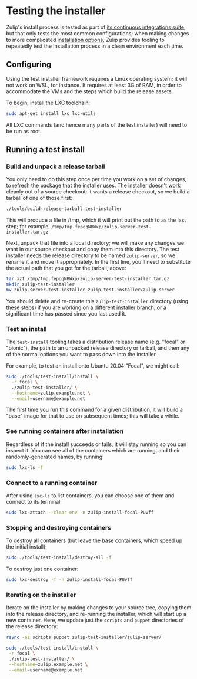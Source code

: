 # Testing the installer

Zulip's install process is tested as part of [its continuous
integrations suite][CI], but that only tests the most common
configurations; when making changes to more complicated [installation
options][installer-docs], Zulip provides tooling to repeatedly test
the installation process in a clean environment each time.

[CI]: https://github.com/zulip/zulip/actions/workflows/production-suite.yml?query=branch%3Amain
[installer-docs]: ../production/install.md

## Configuring

Using the test installer framework requires a Linux operating system;
it will not work on WSL, for instance. It requires at least 3G of
RAM, in order to accommodate the VMs and the steps which build the
release assets.

To begin, install the LXC toolchain:
```bash
sudo apt-get install lxc lxc-utils
```

All LXC commands (and hence many parts of the test installer) will
need to be run as root.

## Running a test install

### Build and unpack a release tarball

You only need to do this step once per time you work on a set of
changes, to refresh the package that the installer uses. The installer
doesn't work cleanly out of a source checkout; it wants a release
checkout, so we build a tarball of one of those first:
```bash
./tools/build-release-tarball test-installer
```

This will produce a file in /tmp, which it will print out the path to
as the last step; for example,
`/tmp/tmp.fepqqNBWxp/zulip-server-test-installer.tar.gz`

Next, unpack that file into a local directory; we will make any
changes we want in our source checkout and copy them into this
directory. The test installer needs the release directory to be named
`zulip-server`, so we rename it and move it appropriately. In the
first line, you'll need to substitute the actual path that you got for
the tarball, above:
```bash
tar xzf /tmp/tmp.fepqqNBWxp/zulip-server-test-installer.tar.gz
mkdir zulip-test-installer
mv zulip-server-test-installer zulip-test-installer/zulip-server
```

You should delete and re-create this `zulip-test-installer` directory
(using these steps) if you are working on a different installer
branch, or a significant time has passed since you last used it.

### Test an install

The `test-install` tooling takes a distribution release name
(e.g. "focal" or "bionic"), the path to an unpacked release directory
or tarball, and then any of the normal options you want to pass down
into the installer.

For example, to test an install onto Ubuntu 20.04 "Focal", we might
call:
```bash
sudo ./tools/test-install/install \
  -r focal \
  ./zulip-test-installer/ \
  --hostname=zulip.example.net \
  --email=username@example.net
```

The first time you run this command for a given distribution, it will
build a "base" image for that to use on subsequent times; this will
take a while.

### See running containers after installation

Regardless of if the install succeeds or fails, it will stay running
so you can inspect it. You can see all of the containers which are
running, and their randomly-generated names, by running:
```bash
sudo lxc-ls -f
```

### Connect to a running container

After using `lxc-ls` to list containers, you can choose one of them
and connect to its terminal:
```bash
sudo lxc-attach --clear-env -n zulip-install-focal-PUvff
```

### Stopping and destroying containers

To destroy all containers (but leave the base containers, which speed
up the initial install):
```bash
sudo ./tools/test-install/destroy-all -f
```

To destroy just one container:
```bash
sudo lxc-destroy -f -n zulip-install-focal-PUvff
```



### Iterating on the installer

Iterate on the installer by making changes to your source tree,
copying them into the release directory, and re-running the installer,
which will start up a new container. Here, we update just the
`scripts` and `puppet` directories of the release directory:
```bash
rsync -az scripts puppet zulip-test-installer/zulip-server/

sudo ./tools/test-install/install \
 -r focal \
 ./zulip-test-installer/ \
 --hostname=zulip.example.net \
 --email=username@example.net
```
